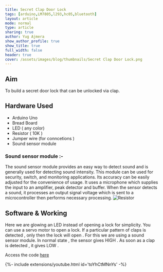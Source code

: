 ```yaml
---
title: Secret Clap Door Lock
tags: [arduino,LM7805,l293,hc05,bluetooth]
layout: article
mode: normal
type: article
sharing: true
author: Yug Ajmera
show_author_profile: true
show_title: true
full_width: false
header: true
cover: /assets/images/blog/thumbnails/Secret Clap Door Lock.png
---
```

## Aim
To build a secret door lock that can be unlocked via clap.
<!--more-->

## Hardware Used 
- Arduino Uno
- Bread Board
- LED ( any color)
- Resistor ( 10K )
- Jumper wire (for conncetions )
- Sound sensor module 

### Sound sensor module :-
The sound sensor module provides an easy way to detect sound and is generally
used for detecting sound intensity. This module can be used for security, switch, and
monitoring applications. Its accuracy can be easily adjusted for the convenience of
usage.
It uses a microphone which supplies the input to an amplifier, peak detector and
buffer. When the sensor detects a sound, it processes an output signal voltage which is
sent to a microcontroller then performs necessary processing.
<img src="{{site.baseurl}}/assets/images/blog/Secret-Clap-door/1.png" alt="Resistor" width=auto height=auto>

## Software & Working
Here we are glowing an LED instead of opening a lock for simplicity. You can use a servo motor to open a lock. If a particular pattern of claps is detected , only then the lock will open . For this we are using a sound sensor module. In normal state , the sensor gives HIGH . As soon as a clap is detected , it gives LOW .

Access the code [here](http://yainnoware.blogspot.in/p/secret-clap-door-lock.html) 

<div>{%- include extensions/youtube.html id='toYhCtMNnYs' -%}</div>


